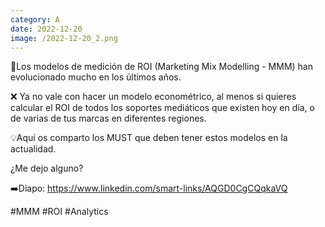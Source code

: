 ```yaml
--- 
category: A 
date: 2022-12-20 
image: /2022-12-20_2.png 
--- 
```


👋Los modelos de medición de ROI (Marketing Mix Modelling - MMM) han evolucionado mucho en los últimos años. 

❌ Ya no vale con hacer un modelo econométrico, al menos si quieres calcular el ROI de todos los soportes mediáticos que existen hoy en día, o de varias de tus marcas en diferentes regiones. 

💡Aquí os comparto los MUST que deben tener estos modelos en la actualidad. 

¿Me dejo alguno?

➡️Diapo: https://www.linkedin.com/smart-links/AQGD0CgCQqkaVQ

#MMM #ROI #Analytics